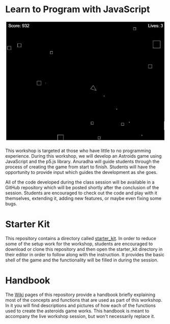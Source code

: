 # Learn to Program with JavaScript

![Asteroids Game Screenshot](images/asteroids.png)

This workshop is targeted at those who have little to no programming experience.
During this workshop, we will develop an Astroids game using JavaScript and the
p5.js library. Anuradha will guide students through the process of creating the
game from start to finish. Students will have the opportunity to provide input
which guides the development as she goes.

All of the code developed during the class session will be available in a GitHub
repository which will be posted shortly after the conclusion of the session.
Students are encouraged to check out the code and play with it themselves,
extending it, adding new features, or maybe even fixing some bugs.

# Starter Kit

This repository contains a directory called [starter_kit](starter_kit). In order to reduce some
of the setup work for the workshop, students are encouraged to download or clone
this repository and then open the starter_kit directory in their editor in order
to follow along with the instruction. It provides the basic shell of the game and
the functionality will be filled in during the session.

# Handbook

The [Wiki](https://github.com/NetApp-YWIT/ywit_2020_js_workshop/wiki) pages of this
repository provide a handbook briefly explaining most of the concepts and functions
that are used as part of this workshop. In it you will find descriptions and pictures
of how each of the functions used to create the asteroids game works. This handbook
is meant to accompany the live workshop session, but won't necessarily replace it.
